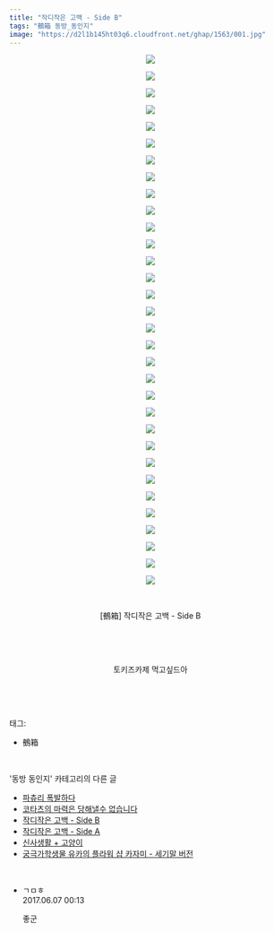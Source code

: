 ```yaml
---
title: "작디작은 고백 - Side B"
tags: "鵺箱 동방_동인지"
image: "https://d2l1b145ht03q6.cloudfront.net/ghap/1563/001.jpg"
---
```

<div class="article">
<p style="text-align: center; clear: none; float: none;"><img src="{{ site.imgserver1 }}/ghap/1563/001.jpg"/></p>
<p style="text-align: center; clear: none; float: none;"><img src="{{ site.imgserver1 }}/ghap/1563/002.jpg"/></p>
<p style="text-align: center; clear: none; float: none;"><img src="{{ site.imgserver1 }}/ghap/1563/003.jpg"/></p>
<p style="text-align: center; clear: none; float: none;"><img src="{{ site.imgserver1 }}/ghap/1563/004.jpg"/></p>
<p style="text-align: center; clear: none; float: none;"><img src="{{ site.imgserver1 }}/ghap/1563/005.jpg"/></p>
<p style="text-align: center; clear: none; float: none;"><img src="{{ site.imgserver1 }}/ghap/1563/006.jpg"/></p>
<p style="text-align: center; clear: none; float: none;"><img src="{{ site.imgserver1 }}/ghap/1563/007.jpg"/></p>
<p style="text-align: center; clear: none; float: none;"><img src="{{ site.imgserver1 }}/ghap/1563/008.jpg"/></p>
<p style="text-align: center; clear: none; float: none;"><img src="{{ site.imgserver1 }}/ghap/1563/009.jpg"/></p>
<p style="text-align: center; clear: none; float: none;"><img src="{{ site.imgserver1 }}/ghap/1563/010.jpg"/></p>
<p style="text-align: center; clear: none; float: none;"><img src="{{ site.imgserver1 }}/ghap/1563/011.jpg"/></p>
<p style="text-align: center; clear: none; float: none;"><img src="{{ site.imgserver1 }}/ghap/1563/012.jpg"/></p>
<p style="text-align: center; clear: none; float: none;"><img src="{{ site.imgserver1 }}/ghap/1563/013.jpg"/></p>
<p style="text-align: center; clear: none; float: none;"><img src="{{ site.imgserver1 }}/ghap/1563/014.jpg"/></p>
<p style="text-align: center; clear: none; float: none;"><img src="{{ site.imgserver1 }}/ghap/1563/015.jpg"/></p>
<p style="text-align: center; clear: none; float: none;"><img src="{{ site.imgserver1 }}/ghap/1563/016.jpg"/></p>
<p style="text-align: center; clear: none; float: none;"><img src="{{ site.imgserver1 }}/ghap/1563/017.jpg"/></p>
<p style="text-align: center; clear: none; float: none;"><img src="{{ site.imgserver1 }}/ghap/1563/018.jpg"/></p>
<p style="text-align: center; clear: none; float: none;"><img src="{{ site.imgserver1 }}/ghap/1563/019.jpg"/></p>
<p style="text-align: center; clear: none; float: none;"><img src="{{ site.imgserver1 }}/ghap/1563/020.jpg"/></p>
<p style="text-align: center; clear: none; float: none;"><img src="{{ site.imgserver1 }}/ghap/1563/021.jpg"/></p>
<p style="text-align: center; clear: none; float: none;"><img src="{{ site.imgserver1 }}/ghap/1563/022.jpg"/></p>
<p style="text-align: center; clear: none; float: none;"><img src="{{ site.imgserver1 }}/ghap/1563/023.jpg"/></p>
<p style="text-align: center; clear: none; float: none;"><img src="{{ site.imgserver1 }}/ghap/1563/024.jpg"/></p>
<p style="text-align: center; clear: none; float: none;"><img src="{{ site.imgserver1 }}/ghap/1563/025.jpg"/></p>
<p style="text-align: center; clear: none; float: none;"><img src="{{ site.imgserver1 }}/ghap/1563/026.jpg"/></p>
<p style="text-align: center; clear: none; float: none;"><img src="{{ site.imgserver1 }}/ghap/1563/027.jpg"/></p>
<p style="text-align: center; clear: none; float: none;"><img src="{{ site.imgserver1 }}/ghap/1563/028.jpg"/></p>
<p style="text-align: center; clear: none; float: none;"><img src="{{ site.imgserver1 }}/ghap/1563/029.jpg"/></p>
<p style="text-align: center; clear: none; float: none;"><img src="{{ site.imgserver1 }}/ghap/1563/030.jpg"/></p>
<p style="text-align: center; clear: none; float: none;"><img src="{{ site.imgserver1 }}/ghap/1563/031.jpg"/></p>
<p style="text-align: center; clear: none; float: none;"><img src="{{ site.imgserver1 }}/ghap/1563/032.jpg"/></p>
<p style="text-align: center; clear: none; float: none;"><br/></p>
<p style="text-align: center; clear: none; float: none;">[鵺箱] 작디작은 고백 - Side B</p>
<p style="text-align: center; clear: none; float: none;"><br/></p>
<p style="text-align: center; clear: none; float: none;"><br/></p>
<p style="text-align: center; clear: none; float: none;">토키즈카제 먹고싶드아</p>
<p><br/></p>
</div><br/>
<div class="tagTrail">
<p>태그: </p>
<ul>
<li>鵺箱</li>
</ul>
</div><br/>
<div class="another">
<p>'동방 동인지' 카테고리의 다른 글</p>
<ul>
<li><a href="/ghap_1565">파츄리 폭발하다</a></li>
<li><a href="/ghap_1564">코타츠의 마력은 당해낼수 없습니다</a></li>
<li><a href="/ghap_1563">작디작은 고백 - Side B</a></li>
<li><a href="/ghap_1562">작디작은 고백 - Side A</a></li>
<li><a href="/ghap_1561">신사생활 + 고양이</a></li>
<li><a href="/ghap_1560">궁극가학생물 유카의 플라워 샵 카자미 - 세기말 버전</a></li>
</ul>
</div><br/>
<div class="cb_module cb_fluid">
<div class="cb_wrt cb_profile">
<div class="comment">
<ul>
<li class="cb_thumb_off" id="comment15007690">
<div class="cb_comment_area">
<div class="cb_info_area">
<div class="cb_section">
<span class="cb_nick_name">ㄱㅁㅎ</span>
</div>
<div class="cb_section">
<span class="cb_date">2017.06.07 00:13 </span>
</div>
</div>
<div class="cb_dsc_comment">
<p class="cb_dsc">
											좋군
										</p>
</div>
</div></li>
</ul>
</div>
</div><!-- commentList close -->
</div><br/>
